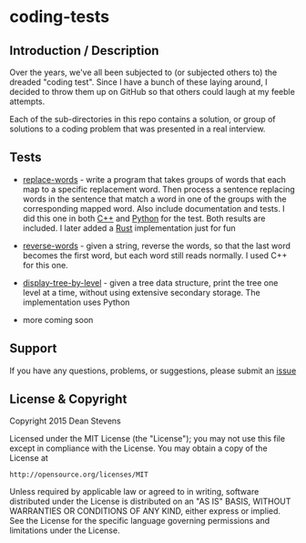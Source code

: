 coding-tests
=========================

Introduction / Description
----------------------

Over the years, we've all been subjected to (or subjected others to) the
dreaded "coding test".  Since I have a bunch of these laying around, I decided
to throw them up on GitHub so that others could laugh at my feeble attempts.

Each of the sub-directories in this repo contains a solution, or group of 
solutions to a coding problem that was presented in a real interview.

Tests
----------------------
* [replace-words](./replace-words) - write a program that takes groups of
words that each map
to a specific replacement word. Then process a sentence replacing words in
the sentence that match a word in one of the groups with the corresponding
mapped word.  Also include documentation and tests.  I did this one in both
[C++](./replace-words/cpp) and [Python](./replace-words/python) for the test.
Both results are included. I later added a [Rust](./replace-words/rust)
implementation just for fun

* [reverse-words](./reverse-words) - given a string, reverse the words, so
that the last word becomes the first word, but each word still reads normally.
I used C++ for this one.

* [display-tree-by-level](./display-tree-by-level) - given a tree data
structure, print the tree one level at a time, without using extensive
secondary storage. The implementation uses Python

* more coming soon

Support
----------------------

If you have any questions, problems, or suggestions, please submit an
[issue](../../issues)

License & Copyright
----------------------

Copyright 2015 Dean Stevens

Licensed under the MIT License (the "License");
you may not use this file except in compliance with the License.
You may obtain a copy of the License at

    http://opensource.org/licenses/MIT

Unless required by applicable law or agreed to in writing, software
distributed under the License is distributed on an "AS IS" BASIS,
WITHOUT WARRANTIES OR CONDITIONS OF ANY KIND, either express or implied.
See the License for the specific language governing permissions and
limitations under the License.

